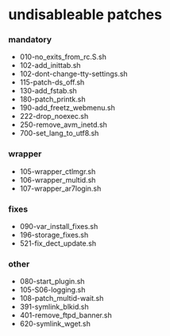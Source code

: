 # undisableable patches

### mandatory
 - 010-no_exits_from_rc.S.sh
 - 102-add_inittab.sh
 - 102-dont-change-tty-settings.sh
 - 115-patch-ds_off.sh
 - 130-add_fstab.sh
 - 180-patch_printk.sh
 - 190-add_freetz_webmenu.sh
 - 222-drop_noexec.sh
 - 250-remove_avm_inetd.sh
 - 700-set_lang_to_utf8.sh

### wrapper
 - 105-wrapper_ctlmgr.sh
 - 106-wrapper_multid.sh
 - 107-wrapper_ar7login.sh

### fixes
 - 090-var_install_fixes.sh
 - 196-storage_fixes.sh
 - 521-fix_dect_update.sh

### other
 - 080-start_plugin.sh
 - 105-S06-logging.sh
 - 108-patch_multid-wait.sh
 - 391-symlink_blkid.sh
 - 401-remove_ftpd_banner.sh
 - 620-symlink_wget.sh

